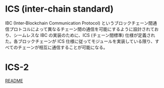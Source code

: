 # ICS (inter-chain standard)

IBC (Inter‑Blockchain Communication Protocol) というブロックチェーン間通信プロトコルによって異なるチェーン間の通信を可能にするように設計されており、シームレスな IBC の実装のために、ICS (チェーン間標準) 仕様が定義された。各ブロックチェーンが ICS 仕様に従ってモジュールを実装している限り、すべてのチェーンが相互に通信することが可能になる。

# ICS-2

[README](<[ics-002-client-semantics](https://github.com/cosmos/ibc/blob/main/spec/core/ics-002-client-semantics/README.md)>)
